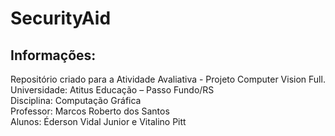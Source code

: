 # SecurityAid

## Informações:
Repositório criado para a Atividade Avaliativa - Projeto Computer Vision Full.  
Universidade: Atitus Educação – Passo Fundo/RS  
Disciplina: Computação Gráfica  
Professor: Marcos Roberto dos Santos  
Alunos: Éderson Vidal Junior e Vitalino Pitt  

